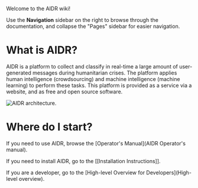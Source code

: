Welcome to the AIDR wiki! 

Use the **Navigation** sidebar on the right to browse through the documentation, and collapse the "Pages" sidebar for easier navigation.

# What is AIDR?

AIDR is a platform to collect and classify in real-time a large amount of user-generated messages during humanitarian crises. The platform applies human intelligence (crowdsourcing) and machine intelligence (machine learning) to perform these tasks. This platform is provided as a service via a website, and as free and open source software.

![AIDR architecture.](http://aidr.qcri.org/img/aidr_archi.png)

# Where do I start?

If you need to use AIDR, browse the [Operator's Manual](AIDR Operator's manual).

If you need to install AIDR, go to the [[Installation Instructions]].

If you are a developer, go to the [High-level Overview for Developers](High-level overview).

